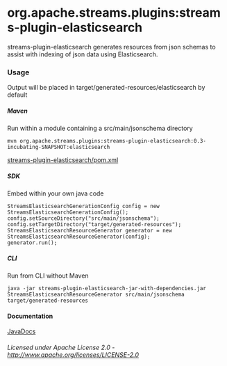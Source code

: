 org.apache.streams.plugins:streams-plugin-elasticsearch
=======================================================

streams-plugin-elasticsearch generates resources from json schemas to assist with indexing of json data using Elasticsearch.

### Usage

Output will be placed in target/generated-resources/elasticsearch by default

##### Maven

Run within a module containing a src/main/jsonschema directory

    mvn org.apache.streams.plugins:streams-plugin-elasticsearch:0.3-incubating-SNAPSHOT:elasticsearch

[streams-plugin-elasticsearch/pom.xml](streams-plugin-elasticsearch/pom.xml "streams-plugin-elasticsearch/pom.xml")

##### SDK

Embed within your own java code

    StreamsElasticsearchGenerationConfig config = new StreamsElasticsearchGenerationConfig();
    config.setSourceDirectory("src/main/jsonschema");
    config.setTargetDirectory("target/generated-resources");
    StreamsElasticsearchResourceGenerator generator = new StreamsElasticsearchResourceGenerator(config);
    generator.run();
    
##### CLI
 
Run from CLI without Maven

    java -jar streams-plugin-elasticsearch-jar-with-dependencies.jar StreamsElasticsearchResourceGenerator src/main/jsonschema target/generated-resources

#### Documentation

[JavaDocs](apidocs/index.html "JavaDocs")

###### Licensed under Apache License 2.0 - http://www.apache.org/licenses/LICENSE-2.0